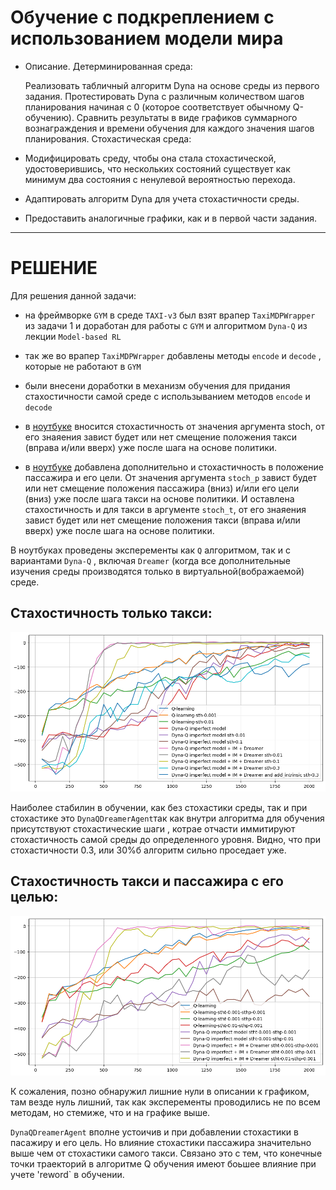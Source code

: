 # Обучение с подкреплением с использованием модели мира

- Описание. Детерминированная среда:

    Реализовать табличный алгоритм Dyna на основе среды из первого задания.
    Протестировать Dyna с различным количеством шагов планирования начиная с 0 (которое соответствует обычному Q-обучению).
    Сравнить результаты в виде графиков суммарного вознаграждения и времени обучения для каждого значения шагов планирования.
    Стохастическая среда:

- Модифицировать среду, чтобы она стала стохастической, удостоверившись, что нескольких состояний существует как минимум два состояния с ненулевой вероятностью перехода.

- Адаптировать алгоритм Dyna для учета стохастичности среды.

- Предоставить аналогичные графики, как и в первой части задания.

_________________________________________________________________

# РЕШЕНИЕ
Для решения данной задачи:
- на фреймворке `GYM` в среде `TAXI-v3` был взят врапер `TaxiMDPWrapper` из задачи 1 и доработан для работы с `GYM` и алгоритмом `Dyna-Q` из лекции `Model-based RL`
- так же во врапер `TaxiMDPWrapper` добавлены методы `encode` и `decode` , которые не работают в `GYM` 

- были внесени доработки в механизм обучения для придания стахостичности самой среде с использыванием  методов `encode` и `decode`

- в [ноутбуке](https://github.com/Mike030668/MIPT_magistratura/blob/main/RL/DZ_4/DZ_4_1.ipynb) вносится стохастичность от значения аргумента stoch, от его знаяения завист будет или нет смещение положения такси (вправа и/или вверх) уже после шага на основе политики.

- в [ноутбуке](https://github.com/Mike030668/MIPT_magistratura/blob/main/RL/DZ_4/DZ_4_2.ipynb) добавлена дополнительно и стохастичность в положение пассажира и его цели. От значения аргумента `stoch_p` завист будет или нет смещение положения пассажира  (вниз) и/или его цели (вниз) уже после шага такси на основе политики. И оставлена стахостичность и для такси в аргументе `stoch_t`, от его знаяения завист будет или нет смещение положения такси (вправа и/или вверх) уже после шага на основе политики.

В ноутбуках проведены эксперементы как `Q` алгоритмом, так и с вариантами `Dyna-Q` , включая `Dreamer` (когда все дополнительные изучения среды производятся только в виртуальной(вображаемой) среде.

## Стахостичность только такси:

<img src="images/Stoc_taxi.png" alt="png"  width="800"/> 

Наиболее стабилин в обучении, как без стохастики среды, так и при стохастике это `DynaQDreamerAgent`так как внутри алгоритма для обучения присутствуют стохастические шаги , котрае отчасти иммитируют стохастичность самой среды до определенного уровня. Видно, что при стохастичности 0.3, или 30%б алгоритм сильно проседает уже.

## Стахостичность такси и пассажира с его целью:

<img src="images/Stoc_taxi_pass.png" alt="png"  width="800"/> 

К сожаления, позно обнаружил лишние нули в описании к графиком, там везде нуль лишний, так как эксперементы проводились не по всем методам, но стемиже, что и на графике выше. 

`DynaQDreamerAgent` вполне устоичив и при добавлении стохастики в пасажиру и его цель. Но влияние стохастики пассажира значительно выше чем от стохастики самого такси. Связано это с тем, что конечные точки траекторий в алгоритме Q обучения имеют боьшее влияние при учете 'reword` в обучении.
